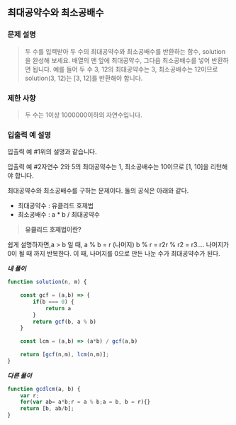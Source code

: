 ## 최대공약수와 최소공배수

### **문제 설명**

> 두 수를 입력받아 두 수의 최대공약수와 최소공배수를 반환하는 함수, solution을 완성해 보세요. 배열의 맨 앞에 최대공약수, 그다음 최소공배수를 넣어 반환하면 됩니다. 예를 들어 두 수 3, 12의 최대공약수는 3, 최소공배수는 12이므로 solution(3, 12)는 [3, 12]를 반환해야 합니다.
> 

### 제한 사항

> 두 수는 1이상 1000000이하의 자연수입니다.
> 

### 입출력 예 설명

입출력 예 #1위의 설명과 같습니다.

입출력 예 #2자연수 2와 5의 최대공약수는 1, 최소공배수는 10이므로 [1, 10]을 리턴해야 합니다.

최대공약수와 최소공배수를 구하는 문제이다. 둘의 공식은 아래와 같다.

- 최대공약수 : 유클리드 호제법
- 최소공배수 : a * b / 최대공약수

> **유클리드 호제법이란?**

쉽게 설명하자면,a > b 일 때,
a % b = r (나머지)
b % r = r2r % r2 = r3....
나머지가 0이 될 때 까지 반복한다.
이 때, 나머지를 0으로 만든 나눈 수가 최대공약수가 된다.
> 

***내 풀이***

```jsx
function solution(n, m) {
    
    const gcf = (a,b) => {
        if(b === 0) {
            return a
        }
        return gcf(b, a % b)
    }
    
    const lcm = (a,b) => (a*b) / gcf(a,b)
    
    return [gcf(n,m), lcm(n,m)];
}
```

***다른 풀이***

```jsx
function gcdlcm(a, b) {
    var r;
    for(var ab= a*b;r = a % b;a = b, b = r){}
    return [b, ab/b];
}
```